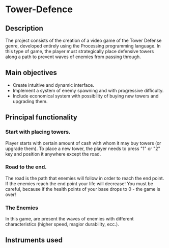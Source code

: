 # Tower-Defence
  
## Description
The project consists of the creation of a video game of the Tower Defense genre, developed entirely using the Processing programming language. In this type of game, the player must strategically place defensive towers along a path to prevent waves of enemies from passing through.

## Main objectives
* Create intuitive and dynamic interface.
* Implement a system of enemy spawning and with progressive difficulty.
* Include economical system with possibility of buying new towers and upgrading them.
  
## Principal functionality
### Start with placing towers.
Player starts with certain amount of cash with whom it may buy towers (or upgrade them). To place a new tower, the player needs to press "1" or "2" key and position it anywhere except the road.
### Road to the end.
The road is the path that enemies will follow in order to reach the end point. If the enemies reach the end point your life will decrease! You must be careful, because if the health points of your base drops to 0 - the game is over!
### The Enemies
In this game, are present the waves of enemies with different characteristics (higher speed, magior durability, ecc.).
## Instruments used
